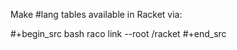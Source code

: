 Make #lang tables available in Racket via:

#+begin_src bash
raco link --root <dsl dir>/racket
#+end_src

